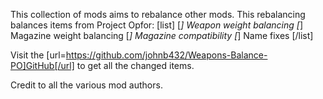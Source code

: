 This collection of mods aims to rebalance other mods.
This rebalancing balances items from Project Opfor:
[list]
[*] Weapon weight balancing
[*] Magazine weight balancing
[*] Magazine compatibility
[*] Name fixes
[/list]

Visit the [url=https://github.com/johnb432/Weapons-Balance-PO]GitHub[/url] to get all the changed items.

Credit to all the various mod authors.
